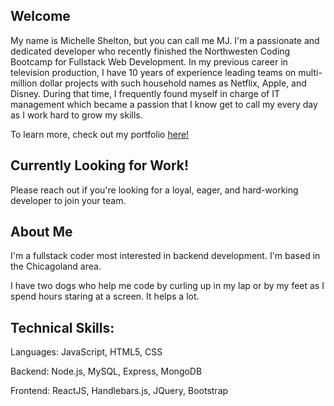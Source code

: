 ## Welcome
My name is Michelle Shelton, but you can call me MJ. I'm a passionate and dedicated developer who recently finished the Northwesten Coding Bootcamp for Fullstack Web Development. In my previous career in television production, I have 10 years of experience leading teams on multi-million dollar projects with such household names as Netflix, Apple, and Disney. During that time, I frequently found myself in charge of IT management which became a passion that I know get to call my every day as I work hard to grow my skills.

To learn more, check out my portfolio [here!](https://mjshelton12.github.io/mj-shelton-dev-portfolio/)

## Currently Looking for Work!
Please reach out if you're looking for a loyal, eager, and hard-working developer to join your team.

## About Me
I'm a fullstack coder most interested in backend development. I'm based in the Chicagoland area.

I have two dogs who help me code by curling up in my lap or by my feet as I spend hours staring at a screen. It helps a lot.

## Technical Skills:

Languages: JavaScript, HTML5, CSS

Backend: Node.js, MySQL, Express, MongoDB

Frontend: ReactJS, Handlebars.js, JQuery, Bootstrap
